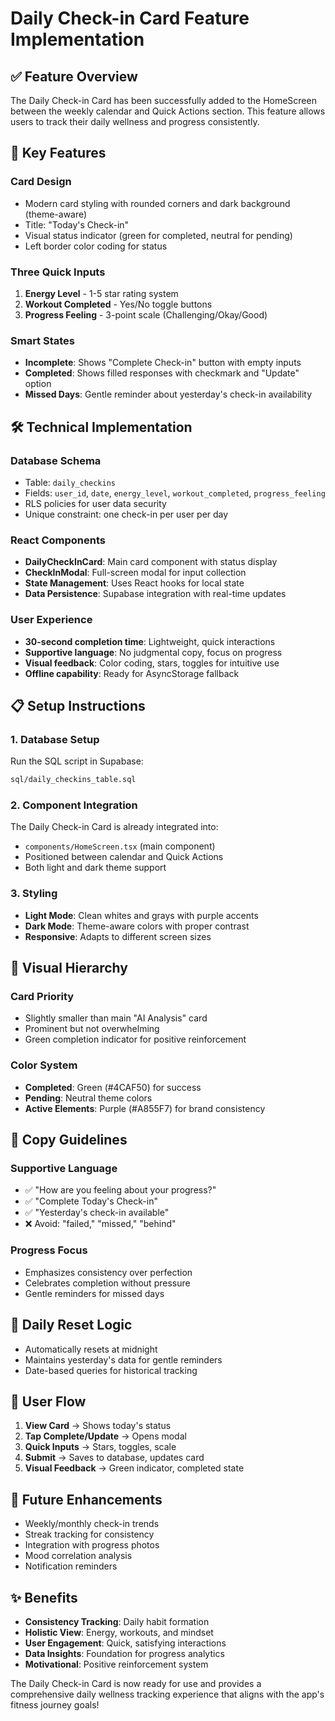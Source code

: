 # Daily Check-in Card Feature Implementation

## ✅ Feature Overview
The Daily Check-in Card has been successfully added to the HomeScreen between the weekly calendar and Quick Actions section. This feature allows users to track their daily wellness and progress consistently.

## 🎯 Key Features

### **Card Design**
- Modern card styling with rounded corners and dark background (theme-aware)
- Title: "Today's Check-in"
- Visual status indicator (green for completed, neutral for pending)
- Left border color coding for status

### **Three Quick Inputs**
1. **Energy Level** - 1-5 star rating system
2. **Workout Completed** - Yes/No toggle buttons
3. **Progress Feeling** - 3-point scale (Challenging/Okay/Good)

### **Smart States**
- **Incomplete**: Shows "Complete Check-in" button with empty inputs
- **Completed**: Shows filled responses with checkmark and "Update" option
- **Missed Days**: Gentle reminder about yesterday's check-in availability

## 🛠 Technical Implementation

### **Database Schema**
- Table: `daily_checkins`
- Fields: `user_id`, `date`, `energy_level`, `workout_completed`, `progress_feeling`
- RLS policies for user data security
- Unique constraint: one check-in per user per day

### **React Components**
- **DailyCheckInCard**: Main card component with status display
- **CheckInModal**: Full-screen modal for input collection
- **State Management**: Uses React hooks for local state
- **Data Persistence**: Supabase integration with real-time updates

### **User Experience**
- **30-second completion time**: Lightweight, quick interactions
- **Supportive language**: No judgmental copy, focus on progress
- **Visual feedback**: Color coding, stars, toggles for intuitive use
- **Offline capability**: Ready for AsyncStorage fallback

## 📋 Setup Instructions

### **1. Database Setup**
Run the SQL script in Supabase:
```bash
sql/daily_checkins_table.sql
```

### **2. Component Integration**
The Daily Check-in Card is already integrated into:
- `components/HomeScreen.tsx` (main component)
- Positioned between calendar and Quick Actions
- Both light and dark theme support

### **3. Styling**
- **Light Mode**: Clean whites and grays with purple accents
- **Dark Mode**: Theme-aware colors with proper contrast
- **Responsive**: Adapts to different screen sizes

## 🎨 Visual Hierarchy

### **Card Priority**
- Slightly smaller than main "AI Analysis" card
- Prominent but not overwhelming
- Green completion indicator for positive reinforcement

### **Color System**
- **Completed**: Green (#4CAF50) for success
- **Pending**: Neutral theme colors
- **Active Elements**: Purple (#A855F7) for brand consistency

## 💬 Copy Guidelines

### **Supportive Language**
- ✅ "How are you feeling about your progress?"
- ✅ "Complete Today's Check-in"
- ✅ "Yesterday's check-in available"
- ❌ Avoid: "failed," "missed," "behind"

### **Progress Focus**
- Emphasizes consistency over perfection
- Celebrates completion without pressure
- Gentle reminders for missed days

## 🔄 Daily Reset Logic
- Automatically resets at midnight
- Maintains yesterday's data for gentle reminders
- Date-based queries for historical tracking

## 📱 User Flow
1. **View Card** → Shows today's status
2. **Tap Complete/Update** → Opens modal
3. **Quick Inputs** → Stars, toggles, scale
4. **Submit** → Saves to database, updates card
5. **Visual Feedback** → Green indicator, completed state

## 🚀 Future Enhancements
- Weekly/monthly check-in trends
- Streak tracking for consistency
- Integration with progress photos
- Mood correlation analysis
- Notification reminders

## ✨ Benefits
- **Consistency Tracking**: Daily habit formation
- **Holistic View**: Energy, workouts, and mindset
- **User Engagement**: Quick, satisfying interactions
- **Data Insights**: Foundation for progress analytics
- **Motivational**: Positive reinforcement system

The Daily Check-in Card is now ready for use and provides a comprehensive daily wellness tracking experience that aligns with the app's fitness journey goals!
